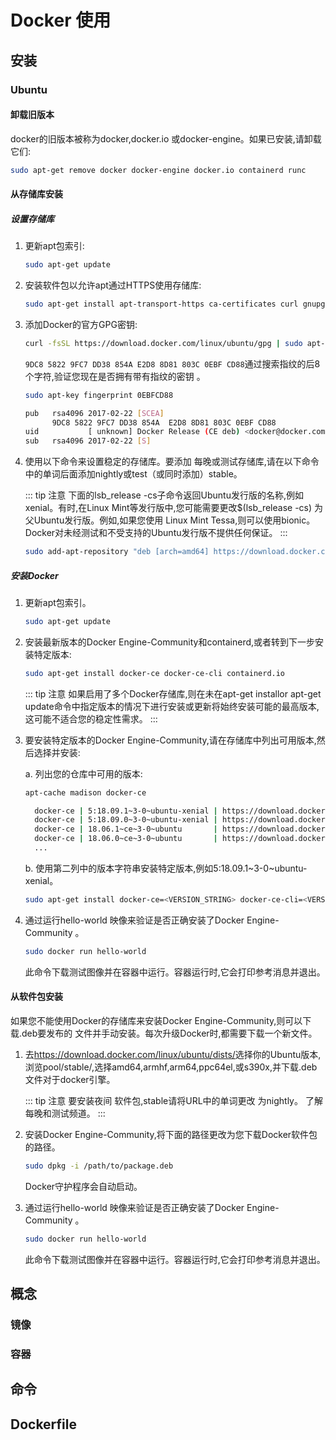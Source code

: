 # Docker 使用

## 安装

### Ubuntu

#### 卸载旧版本

docker的旧版本被称为docker,docker.io 或docker-engine。如果已安装,请卸载它们:

``` sh
sudo apt-get remove docker docker-engine docker.io containerd runc
```

#### 从存储库安装

##### 设置存储库

1. 更新apt包索引:

    ``` sh
    sudo apt-get update
    ```

2. 安装软件包以允许apt通过HTTPS使用存储库:

    ``` sh
    sudo apt-get install apt-transport-https ca-certificates curl gnupg-agent software-properties-common
    ```

3. 添加Docker的官方GPG密钥:

    ``` sh
    curl -fsSL https://download.docker.com/linux/ubuntu/gpg | sudo apt-key add -
    ```

    `9DC8 5822 9FC7 DD38 854A E2D8 8D81 803C 0EBF CD88`通过搜索指纹的后8个字符,验证您现在是否拥有带有指纹的密钥 。

    ``` sh
    sudo apt-key fingerprint 0EBFCD88

    pub   rsa4096 2017-02-22 [SCEA]
          9DC8 5822 9FC7 DD38 854A  E2D8 8D81 803C 0EBF CD88
    uid           [ unknown] Docker Release (CE deb) <docker@docker.com>
    sub   rsa4096 2017-02-22 [S]
    ```

4. 使用以下命令来设置稳定的存储库。要添加 每晚或测试存储库,请在以下命令中的单词后面添加nightly或test（或同时添加）stable。

    ::: tip 注意
    下面的lsb_release -cs子命令返回Ubuntu发行版的名称,例如xenial。有时,在Linux Mint等发行版中,您可能需要更改$(lsb_release -cs) 为父Ubuntu发行版。例如,如果您使用 Linux Mint Tessa,则可以使用bionic。Docker对未经测试和不受支持的Ubuntu发行版不提供任何保证。
    :::

    ``` sh
    sudo add-apt-repository "deb [arch=amd64] https://download.docker.com/linux/ubuntu $(lsb_release -cs) stable"
    ```

##### 安装Docker

1. 更新apt包索引。

    ``` sh
    sudo apt-get update
    ```

2. 安装最新版本的Docker Engine-Community和containerd,或者转到下一步安装特定版本:

    ``` sh
    sudo apt-get install docker-ce docker-ce-cli containerd.io
    ```

    ::: tip 注意
    如果启用了多个Docker存储库,则在未在apt-get installor apt-get update命令中指定版本的情况下进行安装或更新将始终安装可能的最高版本,这可能不适合您的稳定性需求。
    :::

3. 要安装特定版本的Docker Engine-Community,请在存储库中列出可用版本,然后选择并安装:

    a. 列出您的仓库中可用的版本:

    ``` sh
    apt-cache madison docker-ce

      docker-ce | 5:18.09.1~3-0~ubuntu-xenial | https://download.docker.com/linux/ubuntu  xenial/stable amd64 Packages
      docker-ce | 5:18.09.0~3-0~ubuntu-xenial | https://download.docker.com/linux/ubuntu  xenial/stable amd64 Packages
      docker-ce | 18.06.1~ce~3-0~ubuntu       | https://download.docker.com/linux/ubuntu  xenial/stable amd64 Packages
      docker-ce | 18.06.0~ce~3-0~ubuntu       | https://download.docker.com/linux/ubuntu  xenial/stable amd64 Packages
      ...
    ```

    b. 使用第二列中的版本字符串安装特定版本,例如5:18.09.1~3-0~ubuntu-xenial。

    ``` sh
    sudo apt-get install docker-ce=<VERSION_STRING> docker-ce-cli=<VERSION_STRING> containerd.io
    ```

4. 通过运行hello-world 映像来验证是否正确安装了Docker Engine-Community 。

    ``` sh
    sudo docker run hello-world
    ```

    此命令下载测试图像并在容器中运行。容器运行时,它会打印参考消息并退出。

#### 从软件包安装

如果您不能使用Docker的存储库来安装Docker Engine-Community,则可以下载.deb要发布的 文件并手动安装。每次升级Docker时,都需要下载一个新文件。

1. 去<https://download.docker.com/linux/ubuntu/dists/>选择你的Ubuntu版本,浏览pool/stable/,选择amd64,armhf,arm64,ppc64el,或s390x,并下载.deb文件对于docker引擎。

    ::: tip 注意
    要安装夜间 软件包,stable请将URL中的单词更改 为nightly。 了解每晚和测试频道。
    :::

2. 安装Docker Engine-Community,将下面的路径更改为您下载Docker软件包的路径。

    ``` sh
    sudo dpkg -i /path/to/package.deb
    ```

    Docker守护程序会自动启动。

3. 通过运行hello-world 映像来验证是否正确安装了Docker Engine-Community 。

    ``` sh
    sudo docker run hello-world
    ```

    此命令下载测试图像并在容器中运行。容器运行时,它会打印参考消息并退出。

## 概念

### 镜像

### 容器

## 命令

## Dockerfile
